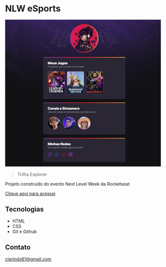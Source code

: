 # NLW eSports 

![preview](./.github/preview.png)

> Trilha Explorer

Projeto construído do evento Next Level Week da Rocketseat

[Clique aqui para acessar](https://olupx11.github.io/nlw-esports-explorer/)

## Tecnologias

- HTML
- CSS
- Git e Github

## Contato

clarindo61@gmail.com

